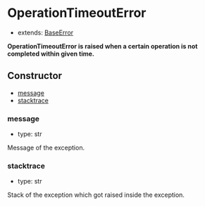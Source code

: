 # OperationTimeoutError

- extends: [BaseError](./doc/api/python/exceptions/baseerror.md)

**OperationTimeoutError is raised when a certain operation is not completed within given time.**

## Constructor<!-- {docsify-ignore} -->
- [message](#message)
- [stacktrace](#stacktrace)


### message
- type: str

Message of the exception.


### stacktrace
- type: str

Stack of the exception which got raised inside the exception.